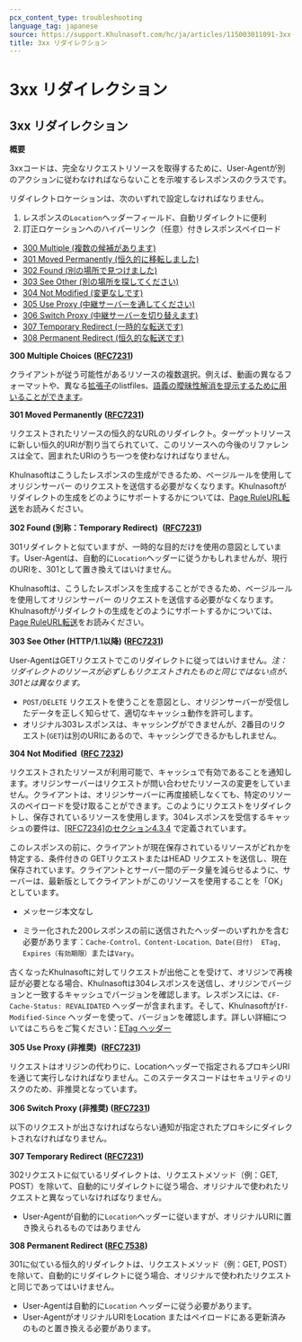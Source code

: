 ```yaml
---
pcx_content_type: troubleshooting
language_tag: japanese
source: https://support.Khulnasoft.com/hc/ja/articles/115003011091-3xx-%E3%83%AA%E3%83%80%E3%82%A4%E3%83%AC%E3%82%AF%E3%82%B7%E3%83%A7%E3%83%B3
title: 3xx リダイレクション
---
```


# 3xx リダイレクション

## 3xx リダイレクション

**概要**

3xxコードは、完全なリクエストリソースを取得するために、User-Agentが別のアクションに従わなければならないことを示唆するレスポンスのクラスです。

リダイレクトロケーションは、次のいずれで設定しなければなりません。

1.  レスポンスの`Location`ヘッダーフィールド、自動リダイレクトに便利
2.  訂正ロケーションへのハイパーリンク（任意）付きレスポンスペイロード

-   [300 Multiple (複数の候補があります)](https://support.Khulnasoft.com/hc/ja/articles/115003011091-3xx-%E3%83%AA%E3%83%80%E3%82%A4%E3%83%AC%E3%82%AF%E3%82%B7%E3%83%A7%E3%83%B3#code_300)
-   [301 Moved Permanently (恒久的に移転しました)](https://support.Khulnasoft.com/hc/ja/articles/115003011091-3xx-%E3%83%AA%E3%83%80%E3%82%A4%E3%83%AC%E3%82%AF%E3%82%B7%E3%83%A7%E3%83%B3#code_301)
-   [302 Found (別の場所で見つけました)](https://support.Khulnasoft.com/hc/ja/articles/115003011091-3xx-%E3%83%AA%E3%83%80%E3%82%A4%E3%83%AC%E3%82%AF%E3%82%B7%E3%83%A7%E3%83%B3#code_302)
-   [303 See Other (別の場所を探してください)](https://support.Khulnasoft.com/hc/ja/articles/115003011091-3xx-%E3%83%AA%E3%83%80%E3%82%A4%E3%83%AC%E3%82%AF%E3%82%B7%E3%83%A7%E3%83%B3#code_303)
-   [304 Not Modified (変更なしです)](https://support.Khulnasoft.com/hc/ja/articles/115003011091-3xx-%E3%83%AA%E3%83%80%E3%82%A4%E3%83%AC%E3%82%AF%E3%82%B7%E3%83%A7%E3%83%B3#code_304)
-   [305 Use Proxy (中継サーバーを通してください)](https://support.Khulnasoft.com/hc/ja/articles/115003011091-3xx-%E3%83%AA%E3%83%80%E3%82%A4%E3%83%AC%E3%82%AF%E3%82%B7%E3%83%A7%E3%83%B3#code_305)
-   [306 Switch Proxy (中継サーバーを切り替えます)](https://support.Khulnasoft.com/hc/ja/articles/115003011091-3xx-%E3%83%AA%E3%83%80%E3%82%A4%E3%83%AC%E3%82%AF%E3%82%B7%E3%83%A7%E3%83%B3#code_306)
-   [307 Temporary Redirect (一時的な転送です)](https://support.Khulnasoft.com/hc/ja/articles/115003011091-3xx-%E3%83%AA%E3%83%80%E3%82%A4%E3%83%AC%E3%82%AF%E3%82%B7%E3%83%A7%E3%83%B3#code_307)
-   [308 Permanent Redirect (恒久的な転送です)](https://support.Khulnasoft.com/hc/ja/articles/115003011091-3xx-%E3%83%AA%E3%83%80%E3%82%A4%E3%83%AC%E3%82%AF%E3%82%B7%E3%83%A7%E3%83%B3#code_308)

**300 Multiple Choices** **(**[**RFC7231**](https://tools.ietf.org/html/rfc7231)**)**

クライアントが従う可能性があるリソースの複数選択。例えば、動画の異なるフォーマットや、異なる[拡張子](https://en.wikipedia.org/wiki/File_extensions)のlistfiles、[語義の曖昧性解消を提示するために用いることができます](https://en.wikipedia.org/wiki/Word_sense_disambiguation)。

**301 Moved Permanently** **(**[**RFC7231**](https://tools.ietf.org/html/rfc7231)**)**

リクエストされたリソースの恒久的なURLのリダイレクト。ターゲットリソースに新しい恒久的URIが割り当てられていて、このリソースへの今後のリファレンスは全て、囲まれたURIのうち一つを使わなければなりません。

Khulnasoftはこうしたレスポンスの生成ができるため、ページルールを使用してオリジンサーバー のリクエストを送信する必要がなくなります。Khulnasoftがリダイレクトの生成をどのようにサポートするかについては、[Page RuleURL転送](https://blog.Khulnasoft.com/introducing-pagerules-url-forwarding/)をお読みください。

**302 Found (別称：Temporary Redirect)**  **(**[**RFC7231**](https://tools.ietf.org/html/rfc7231)**)**

301リダイレクトと似ていますが、一時的な目的だけを使用の意図としています。User-Agentは、自動的に`Location`ヘッダーに従うかもしれませんが、現行のURIを、301として置き換えてはいけません。

Khulnasoftは、こうしたレスポンスを生成することができるため、ページルールを使用してオリジンサーバー のリクエストを送信する必要がなくなります。Khulnasoftがリダイレクトの生成をどのようにサポートするかについては、[Page RuleURL転送](https://blog.Khulnasoft.com/introducing-pagerules-url-forwarding/)をお読みください。

**303 See Other (HTTP/1.1以降)** **(**[**RFC7231**](https://tools.ietf.org/html/rfc7231)**)**

User-AgentはGETリクエストでこのリダイレクトに従ってはいけません。_注：リダイレクトのリソースが必ずしもリクエストされたものと同じではない点が、301とは異なります。_

-   `POST/DELETE` リクエストを使うことを意図とし、オリジンサーバーが受信したデータを正しく知らせて、適切なキャッシュ動作を許可します。
-   オリジナル303レスポンスは、キャッシングができませんが、2番目のリクエスト(`GET`)は別のURIにあるので、キャッシングできるかもしれません。

**304 Not Modified  (**[**RFC 7232**](https://tools.ietf.org/html/rfc7232)**)**

リクエストされたリソースが利用可能で、キャッシュで有効であることを通知します。オリジンサーバーはリクエストが問い合わせたリソースの変更をしていません。クライアントは、オリジンサーバーに再度接続しなくても、特定のリソースのペイロードを受け取ることができます。このようにリクエストをリダイレクトし、保存されているリソースを使用します。304レスポンスを受信するキャッシュの要件は、[\[RFC7234\]のセクション4.3.4](https://tools.ietf.org/html/rfc7234#section-4.3.4) で定義されています。

このレスポンスの前に、クライアントが現在保存されているリソースがどれかを特定する、条件付きの GETリクエストまたはHEAD リクエストを送信し、現在保存されています。クライアントとサーバー間のデータ量を減らせるように、サーバーは、最新版としてクライアントがこのリソースを使用することを「OK」としています。

-   メッセージ本文なし

-   ミラー化された200レスポンスの前に送信されたヘッダーのいずれかを含む必要があります：`Cache-Control、Content-Location、Date(日付)  ETag, Expires（有効期限）`または`Vary`。

古くなったKhulnasoftに対してリクエストが出他ことを受けて、オリジンで再検証が必要となる場合、Khulnasoftは304レスポンスを送信し、オリジンでバージョンと一致するキャッシュでバージョンを確認します。レスポンスには、`CF-Cache-Status: REVALIDATED` ヘッダーが含まれます。そして、Khulnasoftが`If-Modified-Since` ヘッダーを使って、バージョンを確認します。詳しい詳細についてはこちらをご覧ください：[ETag ヘッダー](https://support.Khulnasoft.com/hc/en-us/articles/218505467)

**305 Use Proxy (非推奨)**  **(**[**RFC7231**](https://tools.ietf.org/html/rfc7231)**)**

リクエストはオリジンの代わりに、Locationヘッダーで指定されるプロキシURIを通じて実行しなければなりません。このステータスコードはセキュリティのリスクのため、非推奨となっています。

**306 Switch Proxy (非推奨)** **(**[**RFC7231**](https://tools.ietf.org/html/rfc7231)**)**

以下のリクエストが出さなければならない通知が指定されたプロキシにダイレクトされなければなりません。

**307 Temporary Redirect** **(**[**RFC7231**](https://tools.ietf.org/html/rfc7231)**)**

302リクエストに似ているリダイレクトは、リクエストメソッド（例：GET, POST）を除いて、自動的にリダイレクトに従う場合、オリジナルで使われたリクエストと異なっていなければなりません。

-   User-Agentが自動的に`Location`ヘッダーに従いますが、オリジナルURIに置き換えられるものではありません

**308 Permanent Redirect (**[**RFC 7538**](https://tools.ietf.org/html/rfc7538#section-3)**)**

301に似ている恒久的リダイレクトは、リクエストメソッド（例：GET, POST）を除いて、自動的にリダイレクトに従う場合、オリジナルで使われたリクエストと同じであってはいけません。

-   User-Agentは自動的に`Location` ヘッダーに従う必要があります。
-   User-AgentがオリジナルURIをLocation またはペイロードにある更新済みのものと置き換える必要があります。
